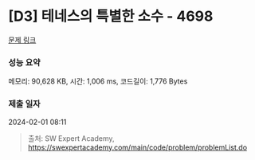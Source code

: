 # [D3] 테네스의 특별한 소수 - 4698 

[문제 링크](https://swexpertacademy.com/main/code/problem/problemDetail.do?contestProbId=AWRuoqCKkE0DFAXt) 

### 성능 요약

메모리: 90,628 KB, 시간: 1,006 ms, 코드길이: 1,776 Bytes

### 제출 일자

2024-02-01 08:11



> 출처: SW Expert Academy, https://swexpertacademy.com/main/code/problem/problemList.do